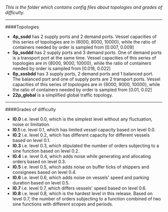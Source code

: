 *This is the folder which contains config files about topologies and grades of difficulty.*

---

####Topologies
- **4p_ssdd** has 2 supply ports and 2 demand ports. Vessel capacities of this series of topologies are in {6000, 8000, 10000}, while the ratio of containers needed by order is sampled from [0.007, 0.009]
- **5p_ssddd** has 2 supply ports and 3 demand ports. One of demand ports is a transport port at the same time. Vessel capacities of this series of topologies are in {8000, 9000, 10000}, while the ratio of containers needed by order is sampled from [0.018, 0.022]
- **6p_sssbdd** has 3 supply ports, 2 demand ports and 1 balanced port. The balanced port and one of supply ports are 2 transport ports. Vessel capacities of this series of topologies are in {8000, 9000, 10000}, while the ratio of containers needed by order is sampled from [0.01, 0.02]
- **22p_global** is a simplified global traffic topology.

---

####Grades of difficulty
- **l0.0** i.e. level 0.0, which is the simplest level without any fluctuation, noise or limitation.
- **l0.1** i.e. level 0.1, which has limited vessel capacity based on level 0.0.
- **l0.2** i.e. level 0.2, which has different capacity for different vessels based on level 0.1.
- **l0.3** i.e. level 0.3, which stipulated the number of orders subjecting to a sine function based on level 0.2.
- **l0.4** i.e. level 0.4, which adds noise while generating and allocating orders based on level 0.3.
- **l0.5** i.e. level 0.5, which adds noise on buffer ticks of shippers and consignees based on level 0.4.
- **l0.6** i.e. level 0.6, which adds noise on vessels' speed and parking duration based on level 0.5.
- **l0.7** i.e. level 0.7, which differs vessels' speed based on level 0.6.
- **l0.8** i.e. level 0.8, which is the hardest level in this release. Based on level 0.7, the number of orders subjecting to a function combined of two sine functions with different scopes and periods.